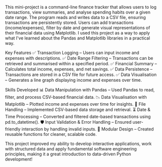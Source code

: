This mini-project is a command-line finance tracker that allows users to log transactions, view summaries, and analyse spending habits over a given date range. The program reads and writes data to a CSV file, ensuring transactions are persistently stored. Users can add transactions (income/expenses), filter by date and generate visual representations of their financial data using Matplotlib. I used this project as a way to apply what I've learned about the Pandas and Matplotlib libraries in a practical way.

Key Features
✅ Transaction Logging – Users can input income and expenses with descriptions.
✅ Date Range Filtering – Transactions can be retrieved and summarised within a specified period.
✅ Financial Summary – Calculates total income, expenses, and net savings.
✅ Data Persistence – Transactions are stored in a CSV file for future access.
✅ Data Visualisation – Generates a line graph displaying income and expenses over time.

Skills Developed
📊 Data Manipulation with Pandas – Used Pandas to read, filter, and process CSV-based financial data.
📉 Data Visualisation with Matplotlib – Plotted income and expenses over time for insights.
📝 File Handling – Implemented CSV-based data storage and retrieval.
⏳ Date & Time Processing – Converted and filtered date-based transactions using pd.to_datetime().
🛡 Input Validation & Error Handling – Ensured user-friendly interaction by handling invalid inputs.
🔄 Modular Design – Created reusable functions for cleaner, scalable code.

This project improved my ability to develop interactive applications, work with structured data and apply fundamental software engineering principles, making it a great introduction to data-driven Python development!
